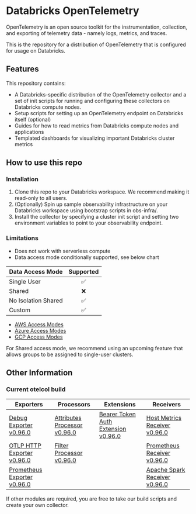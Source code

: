 # Databricks OpenTelemetry

OpenTelemetry is an open source toolkit for the instrumentation, collection, and exporting of telemetry data - namely logs, metrics, and traces.

This is the repository for a distribution of OpenTelemetry that is configured for usage on Databricks.

## Features

This repository contains:

- A Databricks-specific distribution of the OpenTelemetry collector and a set of init scripts for running and configuring these collectors on Databricks compute nodes.
- Setup scripts for setting up an OpenTelemetry endpoint on Databricks itself (optional)
- Guides for how to read metrics from Databricks compute nodes and applications
- Templated dashboards for visualizing important Databricks cluster metrics

## How to use this repo

### Installation

1. Clone this repo to your Databricks workspace. We recommend making it read-only to all users.
2. (Optionally) Spin up sample observability infrastructure on your Databricks workspace using bootstrap scripts in obs-infra/.
3. Install the collector by specifying a cluster init script and setting two environment variables to point to your observability endpoint.

### Limitations
- Does not work with serverless compute
- Data access mode conditionally supported, see below chart

| Data Access Mode        | Supported |
|-------------------------|:---------:|
| Single User             |     ✅    |
| Shared                  |     ❌    |
| No Isolation Shared     |     ✅    |
| Custom                  |     ✅    |

- [AWS Access Modes](https://docs.databricks.com/en/compute/configure.html#access-modes)
- [Azure Access Modes](https://learn.microsoft.com/en-us/azure/databricks/compute/configure#--access-modes)
- [GCP Access Modes](https://docs.gcp.databricks.com/en/compute/configure.html#access-modes)

For Shared access mode, we recommend using an upcoming feature that allows groups to be assigned to single-user clusters.

## Other Information

### Current otelcol build
| Exporters | Processors | Extensions | Receivers |
|-----------|------------|------------|-----------|
| [Debug Exporter v0.96.0](https://pkg.go.dev/go.opentelemetry.io/collector/exporter/debugexporter@v0.96.0) | [Attributes Processor v0.96.0](https://pkg.go.dev/github.com/open-telemetry/opentelemetry-collector-contrib/processor/attributesprocessor@v0.96.0) | [Bearer Token Auth Extension v0.96.0](https://pkg.go.dev/github.com/open-telemetry/opentelemetry-collector-contrib/extension/bearertokenauthextension@v0.96.0) | [Host Metrics Receiver v0.96.0](https://pkg.go.dev/github.com/open-telemetry/opentelemetry-collector-contrib/receiver/hostmetricsreceiver@v0.96.0) |
| [OTLP HTTP Exporter v0.96.0](https://pkg.go.dev/go.opentelemetry.io/collector/exporter/otlphttpexporter@v0.96.0) | [Filter Processor v0.96.0](https://pkg.go.dev/github.com/open-telemetry/opentelemetry-collector-contrib/processor/filterprocessor@v0.96.0) | | [Prometheus Receiver v0.96.0](https://pkg.go.dev/github.com/open-telemetry/opentelemetry-collector-contrib/receiver/prometheusreceiver@v0.96.0) |
| [Prometheus Exporter v0.96.0](https://pkg.go.dev/github.com/open-telemetry/opentelemetry-collector-contrib/exporter/prometheusexporter@v0.96.0) |  |  | [Apache Spark Receiver v0.96.0](https://pkg.go.dev/github.com/open-telemetry/opentelemetry-collector-contrib/receiver/apachesparkreceiver@v0.96.0) |

If other modules are required, you are free to take our build scripts and create your own collector.
